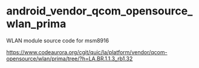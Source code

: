 # android_vendor_qcom_opensource_wlan_prima
WLAN module source code for msm8916

https://www.codeaurora.org/cgit/quic/la/platform/vendor/qcom-opensource/wlan/prima/tree/?h=LA.BR.1.1.3_rb1.32
